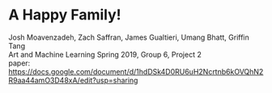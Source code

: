 # A Happy Family! 
Josh Moavenzadeh, Zach Saffran, James Gualtieri, Umang Bhatt, Griffin Tang  
Art and Machine Learning Spring 2019, Group 6, Project 2  
paper: https://docs.google.com/document/d/1hdDSk4D0RU6uH2Ncrtnb6kOVQhN2R9aa44amO3D48xA/edit?usp=sharing  
